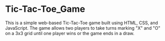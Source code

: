 # Tic-Tac-Toe_Game
This is a simple web-based Tic-Tac-Toe game built using HTML, CSS, and JavaScript. The game allows two players to take turns marking "X" and "O" on a 3x3 grid until one player wins or the game ends in a draw.
